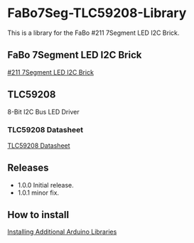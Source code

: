 # FaBo7Seg-TLC59208-Library

This is a library for the FaBo #211 7Segment LED I2C Brick.

## FaBo 7Segment LED I2C Brick

[#211 7Segment LED I2C Brick](http://fabo.io/211.html)

## TLC59208

8-Bit I2C Bus LED Driver

### TLC59208 Datasheet

[TLC59208 Datasheet](http://www.ti.com/lit/ds/symlink/tlc59208f.pdf)

## Releases

- 1.0.0 Initial release.
- 1.0.1 minor fix.

## How to install

[Installing Additional Arduino Libraries](https://www.arduino.cc/en/Guide/Libraries#toc3)
